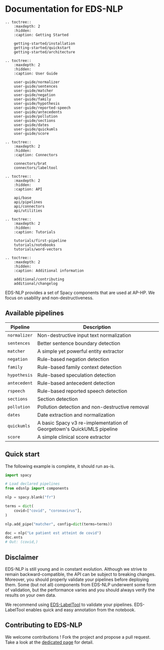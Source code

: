 # Documentation for EDS-NLP

```{eval-rst}
.. toctree::
    :maxdepth: 2
    :hidden:
    :caption: Getting Started

    getting-started/installation
    getting-started/quickstart
    getting-started/architecture

.. toctree::
    :maxdepth: 2
    :hidden:
    :caption: User Guide

    user-guide/normalizer
    user-guide/sentences
    user-guide/matcher
    user-guide/negation
    user-guide/family
    user-guide/hypothesis
    user-guide/reported-speech
    user-guide/antecedents
    user-guide/pollution
    user-guide/sections
    user-guide/dates
    user-guide/quickumls
    user-guide/score

.. toctree::
    :maxdepth: 2
    :hidden:
    :caption: Connectors

    connectors/brat
    connectors/labeltool

.. toctree::
    :maxdepth: 2
    :hidden:
    :caption: API

    api/base
    api/pipelines
    api/connectors
    api/utilities

.. toctree::
    :maxdepth: 2
    :hidden:
    :caption: Tutorials

    tutorials/first-pipeline
    tutorials/notebooks
    tutorials/word-vectors

.. toctree::
    :maxdepth: 2
    :hidden:
    :caption: Additional information

    additional/contributing
    additional/changelog
```

EDS-NLP provides a set of Spacy components that are used at AP-HP. We focus on usability and non-destructiveness.

## Available pipelines

| Pipeline     | Description                                                           |
| ------------ | --------------------------------------------------------------------- |
| `normalizer` | Non-destructive input text normalization                              |
| `sentences`  | Better sentence boundary detection                                    |
| `matcher`    | A simple yet powerful entity extractor                                |
| `negation`   | Rule-based negation detection                                         |
| `family`     | Rule-based family context detection                                   |
| `hypothesis` | Rule-based speculation detection                                      |
| `antecedent` | Rule-based antecedent detection                                       |
| `rspeech`    | Rule-based reported speech detection                                  |
| `sections`   | Section detection                                                     |
| `pollution`  | Pollution detection and non-destructive removal                       |
| `dates`      | Date extraction and normalization                                     |
| `quickumls`  | A basic Spacy v3 re-implementation of Georgetown's QuickUMLS pipeline |
| `score`      | A simple clinical score extractor                                     |

## Quick start

The following example is complete, it should run as-is.

```python
import spacy

# Load declared pipelines
from edsnlp import components

nlp = spacy.blank("fr")

terms = dict(
    covid=["covid", "coronavirus"],
)

nlp.add_pipe("matcher", config=dict(terms=terms))

doc = nlp("Le patient est atteint de covid")
doc.ents
# Out: (covid,)
```

## Disclaimer

EDS-NLP is still young and in constant evolution. Although we strive to remain backward-compatible, the API can be subject to breaking changes. Moreover, you should properly validate your pipelines before deploying them. Some (but not all) components from EDS-NLP underwent some form of validation, but the performance varies and you should always verify the results on your own data.

We recommend using [EDS-LabelTool](https://gitlab.eds.aphp.fr/datasciencetools/labeltool) to validate your pipelines. EDS-LabelTool enables quick and easy annotation from the notebook.

## Contributing to EDS-NLP

We welcome contributions ! Fork the project and propose a pull request. Take a look at the [dedicated page](additional/contributing.md) for detail.
